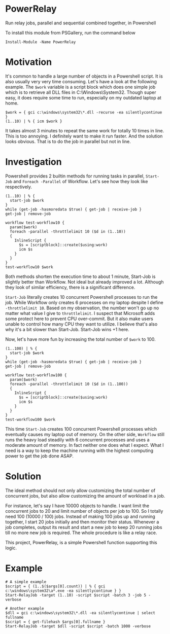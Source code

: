 # PowerRelay
Run relay jobs, parallel and sequential combined together, in Powershell

To install this module from PSGallery, run the command below
```
Install-Module -Name PowerRelay
```

Motivation
===============
It's common to handle a large number of objects in a Powershell script. It is also usually very very time consuming. Let's have a look at the following example. The `$work` variable is a script block which does one simple job which is to retrieve all DLL files in C:\Windows\System32. Though super easy, it does require some time to run, especially on my outdated laptop at home.
```
$work = { gci c:\windows\system32\*.dll -recurse -ea silentlycontinue }
(1..10) | % { icm $work }
```
It takes almost 3 minutes to repeat the same work for totally 10 times in line. This is too annoying. I definitely want to make it run faster. And the solution looks obvious. That is to do the job in parallel but not in line.

Investigation
===============
Powershell provides 2 builtin methods for running tasks in parallel, `Start-Job` and `Foreach -Parallel` of Workflow. Let's see how they look like respectively.
```
(1..10) | % {
  start-job $work
}
while (get-job -hasmoredata $true) { get-job | receive-job }
get-job | remove-job

workflow test-workflow10 {
  param($work)
  foreach -parallel -throttlelimit 10 ($d in (1..10))
  {
    InlineScript {
      $s = [scriptblock]::create($using:work)
      icm $s
    }
  }
}
test-workflow10 $work
```
Both methods shorten the execution time to about 1 minute, Start-Job is slightly better than Workflow. Not ideal but already improved a lot. Although they look of similar efficiency, there is a significant difference.

`Start-Job` literally creates 10 concurrent Powershell processes to run the job. While Workflow only creates 6 processes on my laptop despite I define `-throttlelimit 10`. Based on my observation, the number won't go up no matter what value I give to `throttlelimit`. I suspect that Microsoft adds some protect here to prevent CPU over-commit. But it also make users unable to control how many CPU they want to utilize. I believe that's also why it's a bit slower than Start-Job. Start-Job wins +1 here.

Now, let's have more fun by increasing the total number of `$work` to 100.
```
(1..100) | % {
  start-job $work
}
while (get-job -hasmoredata $true) { get-job | receive-job }
get-job | remove-job

workflow test-workflow100 {
  param($work)
  foreach -parallel -throttlelimit 10 ($d in (1..100))
  {
    InlineScript {
      $s = [scriptblock]::create($using:work)
      icm $s
    }
  }
}
test-workflow100 $work
```
This time `Start-Job` creates 100 concurrent Powershell processes which eventually causes my laptop out of memory. On the other side, `Workflow` still runs the heavy load steadily with 6 concurrent processes and uses a moderate amount of memory. In fact neither one does what I expect. What I need is a way to keep the machine running with the highest computing power to get the job done ASAP. 

Solution
===============
The ideal method should not only allow customizing the total number of concurrent jobs, but also allow customizing the amount of workload in a job.

For instance, let's say I have 10000 objects to handle. I want limit the concurrent jobs to 20 and limit number of objects per job to 100. So I totally need 100 (10000 / 100) jobs. Instead of making 100 jobs up and running together, I start 20 jobs initially and then monitor their status. Whenever a job completes, output its result and start a new job to keep 20 running jobs till no more new job is required. The whole procedure is like a relay race.

This project, PowerRelay, is a simple Powershell function supporting this logic.

Example
==============
```
# A simple example
$script = { (1..$($args[0].count)) | % { gci c:\windows\system32\a*.exe -ea silentlycontinue } }
Start-RelayJob -target (1..10) -script $script -batch 3 -job 5 -verbose

# Another example
$dll = gci c:\windows\system32\*.dll -ea silentlycontinue | select fullname
$script = { get-filehash $args[0].fullname }
Start-RelayJob -target $dll -script $script -batch 1000 -verbose
```
